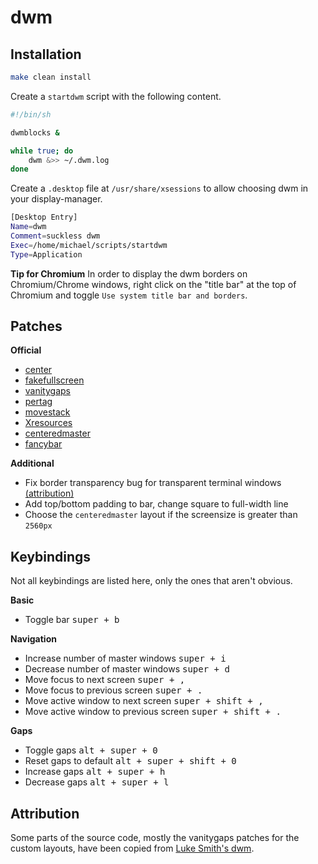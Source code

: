 # dwm

## Installation

```sh
make clean install
```

Create a `startdwm` script with the following content.
```sh
#!/bin/sh

dwmblocks &

while true; do
    dwm &>> ~/.dwm.log
done
```

Create a `.desktop` file at `/usr/share/xsessions` to allow choosing dwm in your display-manager.
```sh
[Desktop Entry]
Name=dwm
Comment=suckless dwm
Exec=/home/michael/scripts/startdwm
Type=Application
```

**Tip for Chromium**
In order to display the dwm borders on Chromium/Chrome windows, right click on the "title bar" at the top of Chromium and toggle `Use system title bar and borders`.

## Patches
**Official**
- [center](https://dwm.suckless.org/patches/center/)
- [fakefullscreen](https://dwm.suckless.org/patches/fakefullscreen/)
- [vanitygaps](https://dwm.suckless.org/patches/vanitygaps/)
- [pertag](https://dwm.suckless.org/patches/pertag/)
- [movestack](https://dwm.suckless.org/patches/movestack/)
- [Xresources](https://dwm.suckless.org/patches/xresources/)
- [centeredmaster](https://dwm.suckless.org/patches/centeredmaster/)
- [fancybar](https://dwm.suckless.org/patches/fancybar/)

**Additional**
- Fix border transparency bug for transparent terminal windows [(attribution)](https://github.com/szatanjl/dwm/commit/1529909466206016f2101457bbf37c67195714c8)
- Add top/bottom padding to bar, change square to full-width line
- Choose the `centeredmaster` layout if the screensize is greater than `2560px`

## Keybindings
Not all keybindings are listed here, only the ones that aren't obvious.

**Basic**
- Toggle bar <kbd>super + b</kbd>

**Navigation**
- Increase number of master windows <kbd>super + i</kbd>
- Decrease number of master windows <kbd>super + d</kbd>
- Move focus to next screen <kbd>super + ,</kbd>
- Move focus to previous screen <kbd>super + .</kbd>
- Move active window to next screen <kbd>super + shift + ,</kbd>
- Move active window to previous screen <kbd>super + shift + .</kbd>


**Gaps**
- Toggle gaps <kbd>alt + super + 0</kbd>
- Reset gaps to default <kbd>alt + super + shift + 0</kbd>
- Increase gaps <kbd>alt + super + h</kbd>
- Decrease gaps <kbd>alt + super + l</kbd>

## Attribution
Some parts of the source code, mostly the vanitygaps patches for the custom layouts, 
have been copied from [Luke Smith's dwm](https://github.com/LukeSmithxyz/dwm).
